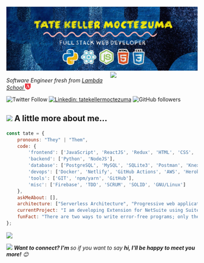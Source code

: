 

<!--
**tatek1993/tatek1993** is a ✨ _special_ ✨ repository because its `README.md` (this file) appears on your GitHub profile.

Here are some ideas to get you started:

- 🔭 I’m currently working on ...
- 🌱 I’m currently learning ...
- 👯 I’m looking to collaborate on ...
- 🤔 I’m looking for help with ...
- 💬 Ask me about ...
- 📫 How to reach me: ...
- 😄 Pronouns: ...
- ⚡ Fun fact: ...
-->

![Hello I'm Tate](https://github.com/tatek1993/tatek1993/raw/master/githubbanner.jpg)
<img align='right' src="https://media.giphy.com/media/JmgQ0FP3vEcHPKcxVl/source.gif" width="230">
<p><em>Software Engineer fresh from <a href="https://lambdaschool.com/">Lambda School </a><img src="https://github.com/tatek1993/tatek1993/raw/master/lambda.png" width="15"> 
</em></p>

![Twitter Follow](https://img.shields.io/twitter/follow/MoctezumaTate?label=Follow)
[![Linkedin: tatekellermoctezuma](https://img.shields.io/badge/-Tate-blue?style=flat-square&logo=Linkedin&logoColor=white&link=https://www.linkedin.com/in/tate-keller-moctezuma/)](https://www.linkedin.com/in/tate-keller-moctezuma/)
![GitHub followers](https://img.shields.io/github/followers/tatek1993?label=Follow&style=social)



## <img src="https://media.giphy.com/media/iIGT8Y1rOYhBpdHh1C/source.gif" width="70"> A little more about me...  

```javascript
const tate = {
    pronouns: "They" | "Them",
    code: {
        'frontend': ['JavaScript', 'ReactJS', 'Redux', 'HTML', 'CSS', 'Boostrap', 'Reactstrap', 'MaterialUI', 'LESS/SASS',],
        'backend': ['Python', 'NodeJS'],
        'database': ['PostgreSQL', 'MySQL', 'SQLite3', 'Postman', 'Knex.JS', 'Express'],
        'devops': ['Docker', 'Netlify', 'GitHub Actions', 'AWS', 'Heroku'],
        'tools': ['GIT', 'npm/yarn', 'GitHub'],
        'misc': ['Firebase', 'TDD', 'SCRUM', 'SOLID', 'GNU/Linux']
    },
    askMeAbout: [],
    architecture: ["Serverless Architecture", "Progressive web applications", "Single page applications"],
    currentProject: "I am developing Extension for NetSuite using SuiteScript2.0",
    funFact: "There are two ways to write error-free programs; only the third one works"
};
```
<img align='center' src="https://media.giphy.com/media/Q8b8bhMBsoLwju6xbK/source.gif" width="230">


<img src="https://media.giphy.com/media/dyAnngHb30dDdiaW3x/source.gif" width="80"> <em><b>Want to connect? I'm </b> so if you want to say <b>hi, I'll be happy to meet you more!</b> 😊</em>